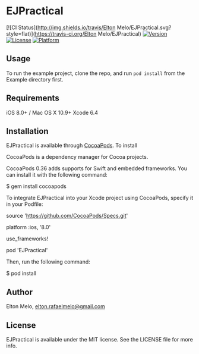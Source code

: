 # EJPractical

[![CI Status](http://img.shields.io/travis/Elton Melo/EJPractical.svg?style=flat)](https://travis-ci.org/Elton Melo/EJPractical)
[![Version](https://img.shields.io/cocoapods/v/EJPractical.svg?style=flat)](http://cocoapods.org/pods/EJPractical)
[![License](https://img.shields.io/cocoapods/l/EJPractical.svg?style=flat)](http://cocoapods.org/pods/EJPractical)
[![Platform](https://img.shields.io/cocoapods/p/EJPractical.svg?style=flat)](http://cocoapods.org/pods/EJPractical)

## Usage

To run the example project, clone the repo, and run `pod install` from the Example directory first.

## Requirements
iOS 8.0+ / Mac OS X 10.9+
Xcode 6.4

## Installation

EJPractical is available through [CocoaPods](http://cocoapods.org). To install

CocoaPods is a dependency manager for Cocoa projects.

CocoaPods 0.36 adds supports for Swift and embedded frameworks. You can install it with the following command:

$ gem install cocoapods

To integrate EJPractical into your Xcode project using CocoaPods, specify it in your Podfile:

source 'https://github.com/CocoaPods/Specs.git'

platform :ios, '8.0'

use_frameworks!

pod 'EJPractical'

Then, run the following command:

$ pod install

## Author

Elton Melo, elton.rafaelmelo@gmail.com

## License

EJPractical is available under the MIT license. See the LICENSE file for more info.
